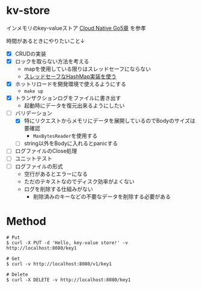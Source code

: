 # kv-store
インメモリのkey-valueストア
[Cloud Native Go5章](https://github.com/cloud-native-go/examples/tree/main/ch05) を参孝

時間があるときにやりたいこと↓
- [x] CRUDの実装
- [x] ロックを取らない方法を考える
  - mapを使用している限りはスレッドセーフにならない
  - [スレッドセーフなHashMap実装を使う](https://github.com/cornelk/hashmap)
- [x] ホットリロードを開発環境で使えるようにする
  - `make up`
- [x] トランザクションログをファイルに書き出す
  - 起動時にデータを復元出来るようにしたい
- [ ] バリデーション
  - [x] 特にリクエストからメモリにデータを展開しているのでBodyのサイズは要確認
      - `MaxBytesReader`を使用する
  - [ ] string以外をBodyに入れるとpanicする
- [ ] ログファイルのClose処理
- [ ] ユニットテスト
- [ ] ログファイルの形式
  - 空行があるとエラーになる
  - ただのテキストなのでディスク効率がよくない
  - ログを削除する仕組みがない
    - 削除済みのキーなどの不要なデータを削除する必要がある

# Method
```shell
# Put
$ curl -X PUT -d 'Hello, key-value store!' -v http://localhost:8080/key1

# Get
$ curl -v http://localhost:8080/v1/key1

# Delete
$ curl -X DELETE -v http://localhost:8080/key1
```
